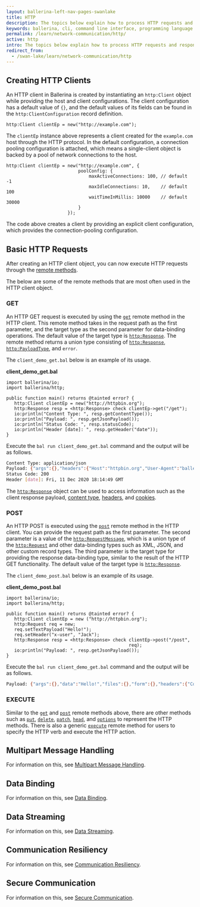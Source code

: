 ```yaml
---
layout: ballerina-left-nav-pages-swanlake
title: HTTP
description: The topics below explain how to process HTTP requests and responses using Ballerina. It provides in-depth details on how HTTP clients are created and how their functionality can be used effectively. 
keywords: ballerina, cli, command line interface, programming language
permalink: /learn/network-communication/http/
active: http
intro: The topics below explain how to process HTTP requests and responses using Ballerina. It provides in-depth details on how HTTP clients are created and how their functionality can be used effectively.  
redirect_from:
  - /swan-lake/learn/network-communication/http
---
```


## Creating HTTP Clients

An HTTP client in Ballerina is created by instantiating an `http:Client` object while providing the host and client configurations. The client configuration has a default value of `{}`, and the default values of its fields can be found in the `http:ClientConfiguration` record definition.

```ballerina
http:Client clientEp = new("http://example.com");
```

The `clientEp` instance above represents a client created for the `example.com` host through the HTTP protocol. In the default configuration, a connection pooling configuration is attached, which means a single-client object is backed by a pool of network connections to the host.

```ballerina
http:Client clientEp = new("http://example.com", {
                           poolConfig: {
                               maxActiveConnections: 100, // default -1
                               maxIdleConnections: 10,    // default 100
                               waitTimeInMillis: 10000    // default 30000
                           }
                       });
```

The code above creates a client by providing an explicit client configuration, which provides the connection-pooling configuration.

## Basic HTTP Requests

After creating an HTTP client object, you can now execute HTTP requests through the [remote methods](/swan-lake/learn/api-docs/ballerina/#/ballerina/http/1.0.6/http/clients/Client). 

The below are some of the remote methods that are most often used in the HTTP client object. 

### GET

An HTTP GET request is executed by using the [`get`](/swan-lake/learn/api-docs/ballerina/#/ballerina/http/1.0.6/http/clients/Client#get) remote method in the HTTP client. This remote method takes in the request path as the first parameter, and the target type as the second parameter for data-binding operations. The default value of the target type is [`http:Response`](/swan-lake/learn/api-docs/ballerina/#/ballerina/http/1.0.6/http/classes/Response). The remote method returns a union type consisting of [`http:Response`](/swan-lake/learn/api-docs/ballerina/#/ballerina/http/1.0.6/http/classes/Response), [`http:PayloadType`](/swan-lake/learn/api-docs/ballerina/#/ballerina/http/1.0.6/http/types#PayloadType), and `error`. 

The `client_demo_get.bal` below is an example of its usage.

**client_demo_get.bal**
```ballerina
import ballerina/io;
import ballerina/http;
 
public function main() returns @tainted error? {
   http:Client clientEp = new("http://httpbin.org");
   http:Response resp = <http:Response> check clientEp->get("/get");
   io:println("Content Type: ", resp.getContentType());
   io:println("Payload: ", resp.getJsonPayload());
   io:println("Status Code: ", resp.statusCode);
   io:println("Header [date]: ", resp.getHeader("date"));
}
```

Execute the `bal run client_demo_get.bal` command and the output will be as follows.

```bash
Content Type: application/json
Payload: {"args":{},"headers":{"Host":"httpbin.org","User-Agent":"ballerina","X-Amzn-Trace-Id":"Root=1-5fd3b719-0d5a1625098ad73b53c0c094"},"origin":"45.30.94.9","url":"http://httpbin.org/get"}
Status Code: 200
Header [date]: Fri, 11 Dec 2020 18:14:49 GMT
```

The [`http:Response`](/swan-lake/learn/api-docs/ballerina/#/ballerina/http/1.0.6/http/classes/Response) object can be used to access information such as the client response payload, [content type](/swan-lake/learn/api-docs/ballerina/#/ballerina/http/1.0.6/http/classes/Response#getContentType), [headers](/swan-lake/learn/api-docs/ballerina/#/ballerina/http/1.0.6/http/classes/Response#getHeader), and [cookies](/swan-lake/learn/api-docs/ballerina/#/ballerina/http/1.0.6/http/classes/Response#getCookies).

### POST

An HTTP POST is executed using the [`post`](/swan-lake/learn/api-docs/ballerina/#/ballerina/http/1.0.6/http/clients/Client#post) remote method in the HTTP client. You can provide the request path as the first parameter. The second parameter is a value of the [`http:RequestMessage`](/swan-lake/learn/api-docs/ballerina/#/ballerina/http/1.0.6/http/types#RequestMessage), which is a union type of the [`http:Request`](/swan-lake/learn/api-docs/ballerina/#/ballerina/http/1.0.6/http/classes/Request) and other data-binding types such as XML, JSON, and other custom record types. The third parameter is the target type for providing the response data-binding type, similar to the result of the HTTP GET functionality. The default value of the target type is [`http:Response`](/swan-lake/learn/api-docs/ballerina/#/ballerina/http/1.0.6/http/classes/Response). 

The `client_demo_post.bal` below is an example of its usage.

**client_demo_post.bal**
```ballerina
import ballerina/io;
import ballerina/http;
 
public function main() returns @tainted error? {
   http:Client clientEp = new ("http://httpbin.org");
   http:Request req = new;
   req.setTextPayload("Hello!");
   req.setHeader("x-user", "Jack");
   http:Response resp = <http:Response> check clientEp->post("/post",
                                              req);
   io:println("Payload: ", resp.getJsonPayload());
}
```

Execute the `bal run client_demo_get.bal` command and the output will be as follows.

```bash
Payload: {"args":{},"data":"Hello!","files":{},"form":{},"headers":{"Content-Length":"6","Content-Type":"text/plain","Host":"httpbin.org","User-Agent":"ballerina","X-Amzn-Trace-Id":"Root=1-5fd3b957-4110242263315d0a3fa66dcc","X-User":"Jack"},"json":null,"origin":"45.30.94.9","url":"http://httpbin.org/post"}
```

### EXECUTE

Similar to the [`get`](/swan-lake/learn/api-docs/ballerina/#/ballerina/http/1.0.6/http/clients/Client#get) and [`post`](/swan-lake/learn/api-docs/ballerina/#/ballerina/http/1.0.6/http/clients/Client#post) remote methods above, there are other methods such as [`put`](/swan-lake/learn/api-docs/ballerina/#/ballerina/http/1.0.6/http/clients/Client#put), [`delete`](/swan-lake/learn/api-docs/ballerina/#/ballerina/http/1.0.6/http/clients/Client#delete), [`patch`](/swan-lake/learn/api-docs/ballerina/#/ballerina/http/1.0.6/http/clients/Client#patch), [`head`](/swan-lake/learn/api-docs/ballerina/#/ballerina/http/1.0.6/http/clients/Client#head), and [`options`](/swan-lake/learn/api-docs/ballerina/#/ballerina/http/1.0.6/http/clients/Client#options) to represent the HTTP methods. There is also a generic [`execute`](/swan-lake/learn/api-docs/ballerina/#/ballerina/http/1.0.6/http/clients/Client#execute) remote method for users to specify the HTTP verb and execute the HTTP action. 

## Multipart Message Handling

For information on this, see [Multipart Message Handling](/swan-lake/learn/network-communication/http/multipart-message-handling).

## Data Binding

For information on this, see [Data Binding](/swan-lake/learn/network-communication/http/data-binding).

## Data Streaming

For information on this, see [Data Streaming](/swan-lake/learn/network-communication/http/data-streaming).

## Communication Resiliency

For information on this, see [Communication Resiliency](/swan-lake/learn/network-communication/http/communication-resiliency).

## Secure Communication

For information on this, see [Secure Communication](/swan-lake/learn/network-communication/http/secure-communication).
